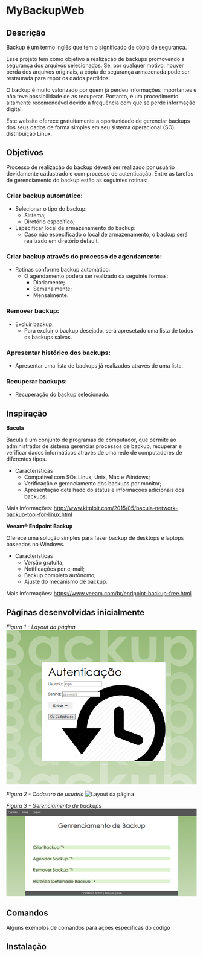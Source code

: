 # MyBackupWeb

## Descrição

Backup é um termo inglês que tem o significado de cópia de segurança.

Esse projeto tem como objetivo a realização de backups promovendo a segurança dos arquivos selecionados. Se, por qualquer motivo, houver perda dos arquivos originais, a cópia de segurança armazenada pode ser restaurada para repor os dados perdidos.  

O backup é muito valorizado por quem já perdeu informações importantes e não teve possibilidade de as recuperar. Portanto, é um procedimento altamente recomendável devido a frequência com que se perde informação digital.

Este website oferece gratuitamente a oportunidade de gerenciar backups dos seus dados de forma simples em seu sistema operacional (SO) distribuição Linux.

## Objetivos

Processo de realização do backup deverá ser realizado por usuário devidamente cadastrado e com processo de autenticação.
Entre as tarefas de gerenciamento do backup estão as seguintes rotinas:

 ### Criar backup automático:
  * Selecionar o tipo do backup: 
    * Sistema;
    * Diretório específico;
  * Especificar local de armazenamento do backup:
    * Caso não especificado o local de armazenamento, o backup será realizado em diretório default.

### Criar backup através do processo de agendamento:
 * Rotinas conforme backup automático:
   * O agendamento poderá ser realizado da seguinte formas:
     * Diariamente;
     * Semanalmente;
     * Mensalmente.

### Remover backup:
 * Excluir backup:
   * Para excluir o backup desejado, será apresetado uma lista de todos os backups salvos.

### Apresentar histórico dos backups:
 * Apresentar uma lista de backups já realizados através de uma lista.

### Recuperar backups:
 * Recuperação do backup selecionado.


## Inspiração

**Bacula**

Bacula é um conjunto de programas de computador, que permite ao administrador de sistema gerenciar processos de backup, recuperar e verificar dados informáticos através de uma rede de computadores de diferentes tipos.

* Características
  * Compatível com SOs Linux, Unix, Mac e Windows;
  * Verificação e gerenciamento dos backups por monitor;
  * Apresentação detalhado do status e informações adicionais dos backups.

Mais informações: http://www.kitploit.com/2015/05/bacula-network-backup-tool-for-linux.html


**Veeam® Endpoint Backup**

Oferece uma solução simples para fazer backup de desktops e laptops baseados no Windows.

* Características
  * Versão gratuita;
  * Notificações por e-mail;
  * Backup completo autônomo;
  * Ajuste do mecanismo de backup.

Mais informações: https://www.veeam.com/br/endpoint-backup-free.html

## Páginas desenvolvidas inicialmente

*Figura 1 - Layout da página*
![Layout da página](img/Inicio_Mybackupweb.PNG)

*Figura 2 - Cadastro de usuário*
![Layout da página](img/Cadastro_Usuário.PNG)

*Figura 3 - Gerenciamento de backups*
![Layout da página](img/Mybackupweb.PNG)

## Comandos
Alguns exemplos de comandos para ações específicas do código


## Instalação
